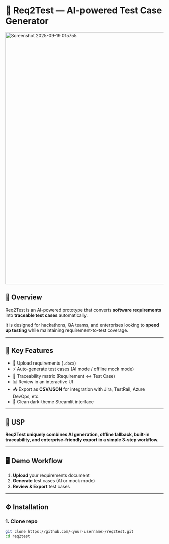 # 🧪 Req2Test — AI-powered Test Case Generator
<img width="1800" height="800" alt="Screenshot 2025-09-19 015755" src="https://github.com/user-attachments/assets/2fcd0cc9-ad81-4fbd-94bc-4b85cfa9e307" />

## 🚀 Overview
Req2Test is an AI-powered prototype that converts **software requirements** into **traceable test cases** automatically.

It is designed for hackathons, QA teams, and enterprises looking to **speed up testing** while maintaining requirement-to-test coverage.

---

## 🌟 Key Features
- 📂 Upload requirements (`.docx`)
- ⚡ Auto-generate test cases (AI mode / offline mock mode)
- 🔗 Traceability matrix (Requirement ↔ Test Case)
- 📊 Review in an interactive UI
- 📥 Export as **CSV/JSON** for integration with Jira, TestRail, Azure DevOps, etc.
- 🎨 Clean dark-theme Streamlit interface

---

## 🎯 USP
**Req2Test uniquely combines AI generation, offline fallback, built-in traceability, and enterprise-friendly export in a simple 3-step workflow.**

---

## 🖥️ Demo Workflow
1. **Upload** your requirements document  
2. **Generate** test cases (AI or mock mode)  
3. **Review & Export** test cases  

---

## ⚙️ Installation

### 1. Clone repo
```bash
git clone https://github.com/<your-username>/req2test.git
cd req2test

